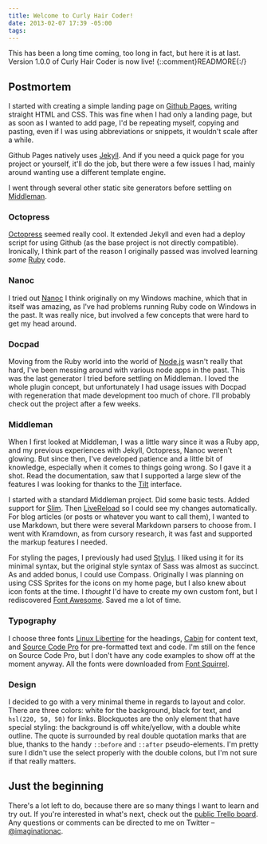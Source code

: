 ```yaml
---
title: Welcome to Curly Hair Coder!
date: 2013-02-07 17:39 -05:00
tags:
---
```


This has been a long time coming, too long in fact, but here it is at last.
Version 1.0.0 of Curly Hair Coder is now live!
{::comment}READMORE{:/}

## Postmortem

I started with creating a simple landing page on [Github
Pages](http://pages.github.com), writing straight HTML and CSS. This was fine
when I had only a landing page, but as soon as I wanted to add page, I'd be
repeating myself, copying and pasting, even if I was using abbreviations or
snippets, it wouldn't scale after a while.

Github Pages natively uses [Jekyll](http://jekyllrb.com). And if you need a quick page for you project
or yourself, it'll do the job, but there were a few issues I had, mainly around
wanting use a different template engine.

I went through several other static site generators before settling on
[Middleman](http://middlemanapp.com).

### Octopress

[Octopress](http://octopress.org) seemed really cool. It extended Jekyll and even had a deploy script
for using Github (as the base project is not directly compatible). Ironically, I
think part of the reason I originally passed was involved learning *some*
[Ruby](http://www.ruby-lang.org/en/) code.

### Nanoc

I tried out [Nanoc](http://nanoc.ws) I think originally on my Windows machine, which that in itself
was amazing, as I've had problems running Ruby code on Windows in the past. It
was really nice, but involved a few concepts that were hard to get my head
around.

### Docpad

Moving from the Ruby world into the world of [Node.js](http://nodejs.org) wasn't really that hard,
I've been messing around with various node apps in the past. This was the last
generator I tried before settling on Middleman. I loved the whole plugin
concept, but unfortunately I had usage issues with Docpad with regeneration that
made development too much of chore. I'll probably check out the project after a
few weeks.

### Middleman

When I first looked at Middleman, I was a little wary since it was a Ruby app,
and my previous experiences with Jekyll, Octopress, Nanoc weren't glowing. But
since then, I've developed patience and a little bit of knowledge, especially
when it comes to things going wrong. So I gave it a shot. Read the
documentation, saw that I supported a large slew of the features I was looking
for thanks to the [Tilt](https://github.com/rtomayko/tilt) interface.

I started with a standard Middleman project. Did some basic tests. Added support
for [Slim](http://slim-lang.com). Then [LiveReload](http:/livereload.com) so I could see my changes automatically. For
blog articles (or posts or whatever you want to call them), I wanted to use
Markdown, but there were several Markdown parsers to choose from. I went with
Kramdown, as from cursory research, it was fast and supported the markup
features I needed.

For styling the pages, I previously had used
[Stylus](http://learnboost.github.com/stylus). I liked using it for
its minimal syntax, but the original style syntax of Sass was almost as
succinct. As and added bonus, I could use Compass. Originally I was planning on
using CSS Sprites for the icons on my home page, but I also knew about icon
fonts at the time. I *thought* I'd have to create my own custom font, but I
rediscovered [Font Awesome](http://fortawesome.github.com/Font-Awesome). Saved me a lot of time.

### Typography

I choose three fonts [Linux Libertine](http://linuxlibertine.sf.net/) for the headings, [Cabin](http://www.fontsquirrel.com/fonts/cabin) for content
text, and [Source Code Pro](http://www.adobe.com) for pre-formatted text and code. I'm still on the
fence on Source Code Pro, but I don't have any code examples to show off at the
moment anyway. All the fonts were downloaded from [Font
Squirrel](http://www.fontsquirrel.com).

### Design

I decided to go with a very minimal theme in regards to layout and color. There
are three colors: white for the background, black for text, and `hsl(220, 50,
50)` for links. Blockquotes are the only element that have special styling: the
background is off white/yellow, with a double white outline. The quote is
surrounded by real double quotation marks that are blue, thanks to the handy
`::before` and `::after` pseudo-elements. I'm pretty sure I didn't use the
select properly with the double colons, but I'm not sure if that really matters.

## Just the beginning

There's a lot left to do, because there are so many things I want to learn and
try out. If you're interested in what's next, check out the [public Trello
board](https://trello.com/b/dAENVNVU). Any questions or comments can be directed to me on Twitter &ndash;
[@imaginationac](http://twitter.com/imaginationac).
